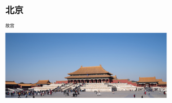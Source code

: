 # 北京

故宫

![&#x6545;&#x5BAB; - &#x592A;&#x548C;&#x6BBF;](.gitbook/assets/cf4c5345-c80a-4555-bfbe-9188e08a7627.jpeg)




